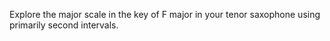Explore the major scale in the key of F major in your tenor saxophone using primarily second intervals.